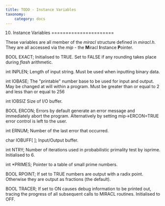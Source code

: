 ```yaml
---
title: TODO - Instance Variables
taxonomy:
    category: docs
---
```


10. Instance Variables
======================

These variables are all member of the *miracl* structure defined in *miracl.h*. They are all accessed via the *mip* - the **M**iracl **I**nstance **P**ointer.

BOOL EXACT; Initialised to TRUE. Set to FALSE if any rounding takes place during *flash* arithmetic.

int INPLEN; Length of input string. Must be used when inputting binary data.

int IOBASE; The "printable" number base to be used for input and output. May be changed at will within a program. Must be greater than or equal to 2 and less than or equal to 256

int IOBSIZ Size of I/O buffer.

BOOL ERCON; Errors by default generate an error message and immediately abort the program. Alternatively by setting mip-&gt;ERCON=TRUE error control is left to the user.

int ERNUM; Number of the last error that occurred.

char IOBUFF\[ \]; Input/Output buffer.

int NTRY; Number of iterations used in probabilistic primality test by isprime. Initialised to 6.

int \*PRIMES; Pointer to a table of small prime numbers.

BOOL RPOINT; If set to TRUE numbers are output with a radix point. Otherwise they are output as fractions (the default).

BOOL TRACER; If set to ON causes debug information to be printed out, tracing the progress of all subsequent calls to MIRACL routines. Initialised to OFF.
